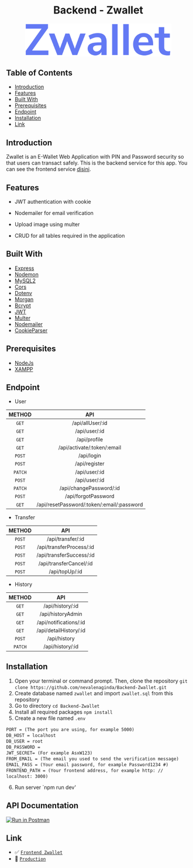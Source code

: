 <h1 align="center">Backend - Zwallet</h1>
<p align="center">
  <a href="http://zwallet-webku.naginda.site/" target="_blank"><img src="https://github.com/chaerulmarwan20/zwallet-frontend/raw/master/public/images/Zwallet.png" width="400" alt="Zwallet" border="0" /></a>
</p>

## Table of Contents

- [Introduction](#introduction)
- [Features](#features)
- [Built With](#built-with)
- [Prerequisites](#prerequisites)
- [Endpoint](#endpoint)
- [Installation](#installation)
- [Link](#link)

## Introduction

Zwallet is an E-Wallet Web Application with PIN and Password security so that users can transact safely. This is the backend service for this app. You can see the frontend service [disini](https://github.com/nevalenaginda/Backend-Zwallet/tree/week2).

## Features

- JWT authentication with cookie

- Nodemailer for email verification

- Upload image using multer

- CRUD for all tables required in the application

## Built With

- [Express](https://expressjs.com/)
- [Nodemon](https://www.npmjs.com/package/nodemon)
- [MySQL2](https://www.npmjs.com/package/mysql2)
- [Cors](https://www.npmjs.com/package/cors)
- [Dotenv](https://www.npmjs.com/package/dotenv)
- [Morgan](https://www.npmjs.com/package/morgan)
- [Bcrypt](https://www.npmjs.com/package/bcrypt)
- [JWT](https://www.npmjs.com/package/jsonwebtoken)
- [Multer](https://www.npmjs.com/package/multer)
- [Nodemailer](https://www.npmjs.com/package/nodemailer)
- [CookieParser](https://www.npmjs.com/package/cookie-parser)

## Prerequisites

- [NodeJs](https://nodejs.org/en/download/)
- [XAMPP](https://www.apachefriends.org/index.html)

## Endpoint

- User

|  METHOD  |                    API                     |
| :------: | :----------------------------------------: |
|  `GET`   |                  /api/allUser/:id          |
|  `GET`   |                    /api/user/:id           |
|  `GET`   |                     /api/profile           |
|  `GET`   |           /api/activate/:token/:email      |
|  `POST`  |                    /api/login              |
|  `POST`  |                  /api/register             |
|  `PATCH` |                  /api/user/:id             |
|  `POST`  |                 /api/user/:id              |
|  `PATCH` |            /api/changePassword/:id         |
|  `POST`  |             /api/forgotPassword            |
|  `GET`   | /api/resetPassword/:token/:email/:password |


- Transfer

| METHOD |                    API                     |
| :----: | :----------------------------------------: |
| `POST` |               /api/transfer/:id            |
| `POST` |           /api/transferProcess/:id         |
| `POST` |            /api/transferSuccess/:id        |
| `POST` |             /api/transferCancel/:id        |
| `POST` |                  /api/topUp/:id            |


- History

| METHOD |                    API                     |
| :----: | :----------------------------------------: |
| `GET`  |              /api/history/:id              |
| `GET`  |               /api/historyAdmin            |
| `GET`  |            /api/notifications/:id          |
| `GET`  |            /api/detailHistory/:id          |
| `POST` |                /api/history                |
| `PATCH`|              /api/history/:id              |


## Installation

1. Open your terminal or command prompt. Then, clone the repository `git clone https://github.com/nevalenaginda/Backend-Zwallet.git`
2. Create database named `zwallet` and import `zwallet.sql` from this repository
3. Go to directory `cd Backend-Zwallet`
4. Install all required packages `npm install`
5. Create a new file named `.env`
```
PORT = (The port you are using, for example 5000)
DB_HOST = localhost
DB_USER = root
DB_PASSWORD = 
JWT_SECRET= (For example AsxW123)
FROM_EMAIL = (The email you used to send the verification message)
EMAIL_PASS = (Your email password, for example Password1234 #)
FRONTEND_PATH = (Your frontend address, for example http: // localhost: 3000)
```
6. Run server `npm run dev'

## API Documentation
[![Run in Postman](https://run.pstmn.io/button.svg)](https://documenter.getpostman.com/view/13256965/TzRNFA6K)

## Link

- :white_check_mark: [`Frontend Zwallet`](https://github.com/nevalenaginda/Frontend-Zwallet)
- :rocket: [`Production`](http://zwallet-webku.naginda.site/)
